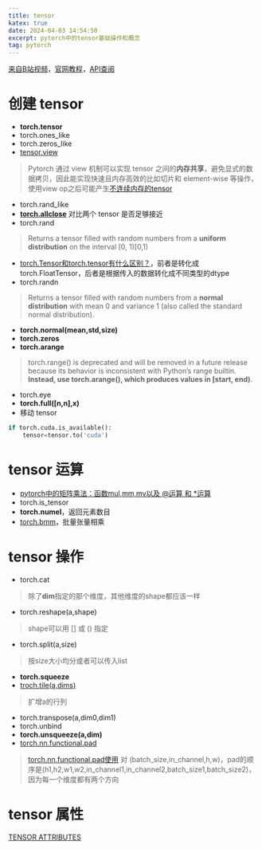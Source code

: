 ```yaml
---
title: tensor
katex: true
date: 2024-04-03 14:54:50
excerpt: pytorch中的tensor基础操作和概念
tag: pytorch
---
```


[来自B站视频](https://www.bilibili.com/video/BV1ov411M7xL/?spm_id_from=333.999.0.0&vd_source=6c26f427606a59575440e9bc6cec44af)，[官网教程](https://pytorch.org/tutorials/beginner/basics/tensorqs_tutorial.html)，[API查阅](https://pytorch.org/docs/stable/torch.html)

# 创建 tensor
- **torch.tensor**
- torch.ones_like
- torch.zeros_like
- [tensor.view](https://pytorch.org/docs/stable/tensor_view.html#tensor-views)
> Pytorch 通过 view 机制可以实现 tensor 之间的**内存共享**，避免显式的数据拷贝，因此能实现快速且内存高效的比如切片和 element-wise 等操作，使用view op之后可能产生[不连续内存的tensor](https://zhuanlan.zhihu.com/p/463664495)
- torch.rand_like
- **[torch.allclose](https://pytorch.org/docs/stable/generated/torch.allclose.html#torch-allclose)** 对比两个 tensor 是否足够接近
- torch.rand
> Returns a tensor filled with random numbers from a **uniform distribution** on the interval [0, 1)[0,1)
- [torch.Tensor和torch.tensor有什么区别？](https://blog.csdn.net/qimo601/article/details/109691368)，前者是转化成torch.FloatTensor，后者是根据传入的数据转化成不同类型的dtype
- torch.randn
> 	Returns a tensor filled with random numbers from a **normal distribution** with mean 0 and variance 1 (also called the standard normal distribution).
- **torch.normal(mean,std,size)**
- **torch.zeros**
- **torch.arange**
>torch.range() is deprecated and will be removed in a future release because its behavior is inconsistent with Python’s range builtin. **Instead, use torch.arange(), which produces values in [start, end)**.
- torch.eye
- **torch.full([n,n],x)**
- 移动 tensor
```python
if torch.cuda.is_available():
	tensor=tensor.to('cuda')
```
# tensor 运算
- [pytorch中的矩阵乘法：函数mul,mm,mv以及 @运算 和 *运算](https://blog.csdn.net/beauthy/article/details/121103704)
- torch.is_tensor
- **torch.numel**，返回元素数目
- [torch.bmm](https://pytorch.org/docs/stable/generated/torch.bmm.html#torch.bmm)，批量张量相乘

# tensor 操作
- torch.cat
 > 除了**dim**指定的那个维度，其他维度的shape都应该一样
- torch.reshape(a,shape)
> shape可以用 [] 或 () 指定
- torch.split(a,size)
> 按size大小均分或者可以传入list
- **torch.squeeze**
- [troch.tile(a,dims)](https://pytorch.org/docs/stable/generated/torch.tile.html#torch.tile)
> 扩增a的行列
- torch.transpose(a,dim0,dim1)
- torch.unbind
- **torch.unsqueeze(a,dim)**
- [torch.nn.functional.pad](https://pytorch.org/docs/stable/generated/torch.nn.functional.pad.html?highlight=pad#torch.nn.functional.pad) 
> [torch.nn.functional.pad使用](https://zhuanlan.zhihu.com/p/358599463)
> 对 (batch_size,in_channel,h,w)，pad的顺序是(h1,h2,w1,w2,in_channel1,in_channel2,batch_size1,batch_size2)，因为每一个维度都有两个方向
# tensor 属性
[TENSOR ATTRIBUTES](https://pytorch.org/docs/stable/tensor_attributes.html)

